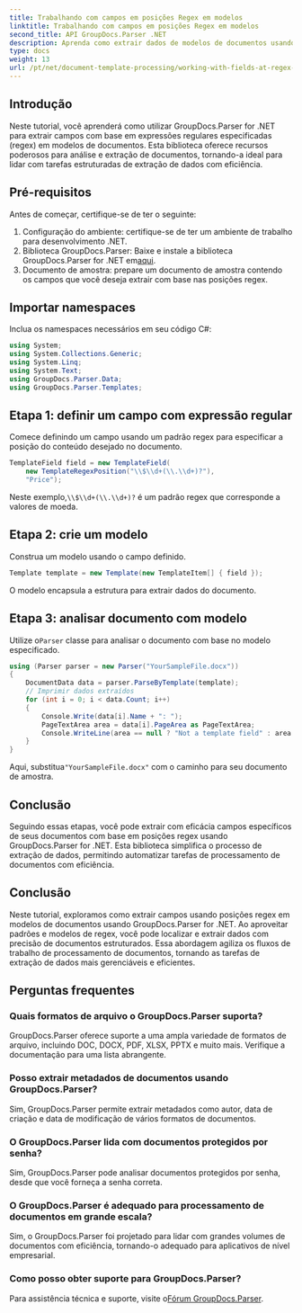 ```yaml
---
title: Trabalhando com campos em posições Regex em modelos
linktitle: Trabalhando com campos em posições Regex em modelos
second_title: API GroupDocs.Parser .NET
description: Aprenda como extrair dados de modelos de documentos usando posições regex com GroupDocs.Parser for .NET. Automatize suas tarefas de extração de dados com eficiência.
type: docs
weight: 13
url: /pt/net/document-template-processing/working-with-fields-at-regex-positions-in-templates/
---
```

## Introdução
Neste tutorial, você aprenderá como utilizar GroupDocs.Parser for .NET para extrair campos com base em expressões regulares especificadas (regex) em modelos de documentos. Esta biblioteca oferece recursos poderosos para análise e extração de documentos, tornando-a ideal para lidar com tarefas estruturadas de extração de dados com eficiência.
## Pré-requisitos
Antes de começar, certifique-se de ter o seguinte:
1. Configuração do ambiente: certifique-se de ter um ambiente de trabalho para desenvolvimento .NET.
2.  Biblioteca GroupDocs.Parser: Baixe e instale a biblioteca GroupDocs.Parser for .NET em[aqui](https://releases.groupdocs.com/parser/net/).
3. Documento de amostra: prepare um documento de amostra contendo os campos que você deseja extrair com base nas posições regex.

## Importar namespaces
Inclua os namespaces necessários em seu código C#:
```csharp
using System;
using System.Collections.Generic;
using System.Linq;
using System.Text;
using GroupDocs.Parser.Data;
using GroupDocs.Parser.Templates;
```
## Etapa 1: definir um campo com expressão regular
Comece definindo um campo usando um padrão regex para especificar a posição do conteúdo desejado no documento.
```csharp
TemplateField field = new TemplateField(
    new TemplateRegexPosition("\\$\\d+(\\.\\d+)?"),
    "Price");
```
 Neste exemplo,`\\$\\d+(\\.\\d+)?` é um padrão regex que corresponde a valores de moeda.
## Etapa 2: crie um modelo
Construa um modelo usando o campo definido.
```csharp
Template template = new Template(new TemplateItem[] { field });
```
O modelo encapsula a estrutura para extrair dados do documento.
## Etapa 3: analisar documento com modelo
 Utilize o`Parser` classe para analisar o documento com base no modelo especificado.
```csharp
using (Parser parser = new Parser("YourSampleFile.docx"))
{
    DocumentData data = parser.ParseByTemplate(template);
    // Imprimir dados extraídos
    for (int i = 0; i < data.Count; i++)
    {
        Console.Write(data[i].Name + ": ");
        PageTextArea area = data[i].PageArea as PageTextArea;
        Console.WriteLine(area == null ? "Not a template field" : area.Text);
    }
}
```
 Aqui, substitua`"YourSampleFile.docx"` com o caminho para seu documento de amostra.

## Conclusão
Seguindo essas etapas, você pode extrair com eficácia campos específicos de seus documentos com base em posições regex usando GroupDocs.Parser for .NET. Esta biblioteca simplifica o processo de extração de dados, permitindo automatizar tarefas de processamento de documentos com eficiência.

## Conclusão
Neste tutorial, exploramos como extrair campos usando posições regex em modelos de documentos usando GroupDocs.Parser for .NET. Ao aproveitar padrões e modelos de regex, você pode localizar e extrair dados com precisão de documentos estruturados. Essa abordagem agiliza os fluxos de trabalho de processamento de documentos, tornando as tarefas de extração de dados mais gerenciáveis e eficientes.

## Perguntas frequentes
### Quais formatos de arquivo o GroupDocs.Parser suporta?
GroupDocs.Parser oferece suporte a uma ampla variedade de formatos de arquivo, incluindo DOC, DOCX, PDF, XLSX, PPTX e muito mais. Verifique a documentação para uma lista abrangente.
### Posso extrair metadados de documentos usando GroupDocs.Parser?
Sim, GroupDocs.Parser permite extrair metadados como autor, data de criação e data de modificação de vários formatos de documentos.
### O GroupDocs.Parser lida com documentos protegidos por senha?
Sim, GroupDocs.Parser pode analisar documentos protegidos por senha, desde que você forneça a senha correta.
### O GroupDocs.Parser é adequado para processamento de documentos em grande escala?
Sim, o GroupDocs.Parser foi projetado para lidar com grandes volumes de documentos com eficiência, tornando-o adequado para aplicativos de nível empresarial.
### Como posso obter suporte para GroupDocs.Parser?
 Para assistência técnica e suporte, visite o[Fórum GroupDocs.Parser](https://forum.groupdocs.com/c/parser/17).
